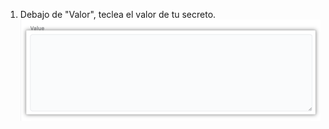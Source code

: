 1. Debajo de "Valor", teclea el valor de tu secreto. ![Caja de texto de "Valor"](/assets/images/help/settings/codespaces-secret-value-field.png)